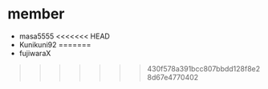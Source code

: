 # member
- masa5555
<<<<<<< HEAD
- Kunikuni92
=======
- fujiwaraX
>>>>>>> 430f578a391bcc807bbdd128f8e28d67e4770402
